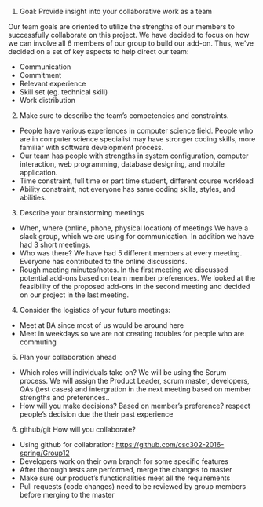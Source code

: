 1. Goal: Provide insight into your collaborative work as a team

  Our team goals are oriented to utilize the strengths of our members to successfully collaborate on this project. We have decided to focus on how we can involve all 6 members of our group to build our add-on. Thus, we’ve decided on a set of key aspects to help direct our team:
  - Communication
  - Commitment
  - Relevant experience
  - Skill set (eg. technical skill)
  - Work distribution

2. Make sure to describe the team’s competencies and constraints.
  - People have various experiences in computer science field. People who are in computer science specialist may have stronger coding skills, more familiar with software development process.
  - Our team has people with strengths in system configuration, computer interaction, web programming, database designing, and mobile application.
  - Time constraint, full time or part time student, different course workload
  - Ability constraint, not everyone has same coding skills, styles, and abilities.

3. Describe your brainstorming meetings
  - When, where (online, phone, physical location) of meetings
    We have a slack group, which we are using for communication. In addition we have had 3 short meetings.
  - Who was there?
    We have had 5 different members at every meeting. Everyone has contributed to the online discussions.
  - Rough meeting minutes/notes.
    In the first meeting we discussed potential add-ons based on team member preferences. We looked at the feasibility of the proposed add-ons in the second meeting and decided on our project in the last meeting.

4. Consider the logistics of  your future meetings:
  - Meet at BA since most of us would be around here
  - Meet in weekdays so we are not creating troubles for people who are commuting

5. Plan your collaboration ahead
  - Which roles will individuals take on?
    We will be using the Scrum process. We will assign the Product Leader, scrum master, developers, QAs (test cases) and intergration in the next meeting based on member strengths and preferences..
  - How will you make decisions?
    Based on member’s preference? respect people’s decision due the their past experience
6. github/git How will you collaborate?
  - Using github for collabration: https://github.com/csc302-2016-spring/Group12
  - Developers work on their own branch for some specific features
  - After thorough tests are performed, merge the changes to master
  - Make sure our product’s functionalities meet all the requirements
  - Pull requests (code changes) need to be reviewed by group members before merging to the master
